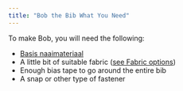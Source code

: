 ```yaml
---
title: "Bob the Bib What You Need"
---
```


To make Bob, you will need the following:

- [Basis naaimateriaal](/docs/sewing/basic-sewing-supplies)
- A little bit of suitable fabric ([see Fabric options](/docs/patterns/aaron/fabric))
- Enough bias tape to go around the entire bib
- A snap or other type of fastener
